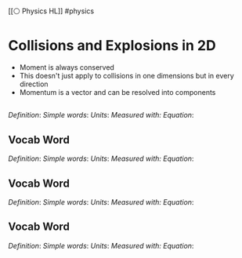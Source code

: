 [[⚪ Physics HL]] #physics 

# Collisions and Explosions in 2D 

- Moment is always conserved 
- This doesn't just apply to collisions in one dimensions but in every direction 
- Momentum is a vector and can be resolved into components 


## 
*Definition*:
*Simple words*: 
*Units*: 
*Measured with:* 
*Equation*: 

## Vocab Word 
*Definition*:
*Simple words*: 
*Units*: 
*Measured with:* 
*Equation*: 

## Vocab Word 
*Definition*:
*Simple words*: 
*Units*: 
*Measured with:* 
*Equation*: 

## Vocab Word 
*Definition*:
*Simple words*: 
*Units*: 
*Measured with:* 
*Equation*: 
